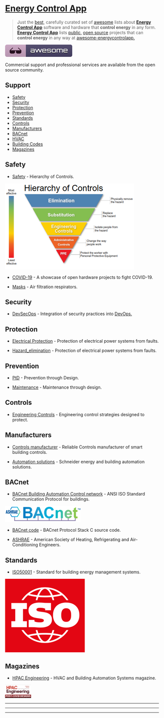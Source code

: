<META NAME="ROBOTS" CONTENT="NOINDEX, NOFOLLOW">

# [Energy Control App](https://energycontrolapp.github.io)

> Just the [best](https://bestawesomesoftware.github.io), carefully curated set of [awesome](https://github.com/topics/awesome) lists about [**Energy Control App**](https://energycontrolapp.github.io) software and hardware that **control energy** in any form. [**Energy Control App**](https://github.com/energycontrolapp/energycontrolapp.github.io) lists [public,](https://project-awesome.org/zachflower/awesome-open-source-supporters) [open source](https://github.com/cornelius/awesome-open-source) projects that can **control energy** in any way at [awesome-energycontrolapp.](https://github.com/energycontrolapp/awesome-energycontrolapp)

![awesome](awesome.svg)

Commercial support and professional services are available from the open source community.

## Support

- [Safety](#safety)
- [Security](#security)
- [Protection](#protection)
- [Prevention](#prevention)
- [Standards](#standards)
- [Controls](#controls)
- [Manufacturers](#manufacturers)
- [BACnet](#bacnet)
- [HVAC](#hvac)
- [Building Codes](#building-codes)
- [Magazines](#magazines)

## Safety

- [Safety](https://en.wikipedia.org/wiki/Hierarchy_of_hazard_controls) - Hierarchy of Controls.

![controlshierarchy](controlshierarchy.png)

- [COVID-19](https://n-o-d-e.net/covid.html) - A showcase of open hardware projects to fight COVID-19.

- [Masks](https://en.wikipedia.org/wiki/NIOSH_air_filtration_rating) - Air filtration respirators.

## Security

- [DevSecOps](https://github.com/TaptuIT/awesome-devsecops#readme) - Integration of security practices into [DevOps.](https://en.m.wikipedia.org/wiki/DevOps)

## Protection

- [Electrical Protection](https://en.m.wikipedia.org/wiki/Power_system_protection) - Protection of electrical power systems from faults.

- [Hazard_elimination](https://en.m.wikipedia.org/wiki/Hazard_elimination) - Protection of electrical power systems from faults.

## Prevention

- [PtD](https://en.m.wikipedia.org/wiki/Prevention_through_design) - Prevention through Design.

- [Maintenance](https://en.m.wikipedia.org/wiki/Prevention_through_design) - Maintenance through design.

## Controls

- [Engineering Controls](https://en.wikipedia.org/wiki/Engineering_controls) - Engineering control strategies designed to protect.

## Manufacturers

- [Controls manufacturer](https://sunbeltcontrols.com/products/building-automation/reliable-controls) - Reliable Controls manufacturer of smart building controls.

- [Automation solutions](https://en.wikipedia.org/wiki/Schneider_Electric) - Schneider energy and building automation solutions.

## BACnet

- [BACnet Building Automation Control network](http://www.bacnet.org) - ANSI  ISO Standard Communication Protocol for buildings. 

![bacnet](bacnetashraetm.png)

- [BACnet code](https://sourceforge.net/projects/bacnet) - BACnet Protocol Stack C source code.

- [ASHRAE](https://www.ashrae.org) - American Society of Heating, Refrigerating and Air-Conditioning Engineers.

## Standards

- [ISO50001](https://en.m.wikipedia.org/wiki/ISO_50001) - Standard for building energy management systems.

![iso](iso.png)

## Magazines

- [HPAC Engineering](https://www.hpac.com/magazine) - HVAC and Building Automation Systems magazine.

![hpacengineering](hpacengineering.png)


---


---


---

